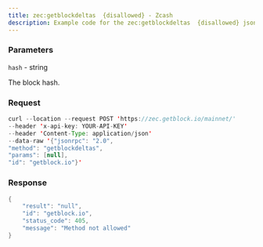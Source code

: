 ```yaml
---
title: zec:getblockdeltas  {disallowed} - Zcash
description: Example code for the zec:getblockdeltas  {disallowed} json-rpc method. Сomplete guide on how to use zec:getblockdeltas  {disallowed} json-rpc in GetBlock.io Web3 documentation.
---
```


### Parameters


`hash` - string

The block hash.

### Request

``` java
curl --location --request POST 'https://zec.getblock.io/mainnet/' 
--header 'x-api-key: YOUR-API-KEY' 
--header 'Content-Type: application/json' 
--data-raw '{"jsonrpc": "2.0",
"method": "getblockdeltas",
"params": [null],
"id": "getblock.io"}'
```

###  Response

``` java
{
    "result": "null",
    "id": "getblock.io",
    "status_code": 405,
    "message": "Method not allowed"
}
```

